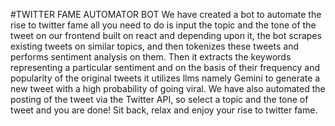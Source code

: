 #TWITTER FAME AUTOMATOR BOT
We have created a bot to automate the rise to twitter fame all you need to do is input the topic and the tone of the tweet on our frontend built on react and depending upon it, the bot scrapes existing tweets on similar topics, and then tokenizes these tweets and performs sentiment analysis on them. Then it extracts the keywords representing a particular sentiment and on the basis of their frequency and popularity of the original tweets it utilizes llms namely Gemini to generate a new tweet with a high probability of going viral. We have also automated the posting of the tweet via the Twitter API, so select a topic and the tone of tweet and you are done! Sit back, relax and enjoy your rise to twitter fame.
